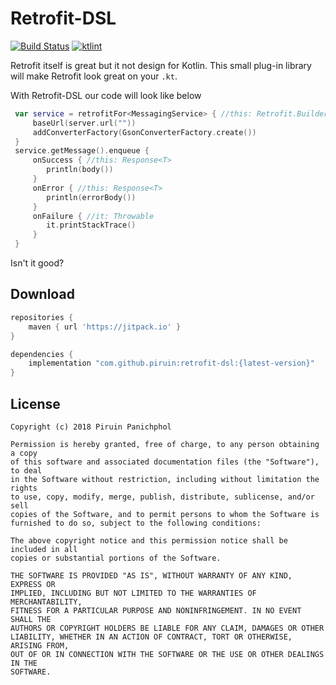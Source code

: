 # Retrofit-DSL
[![Build Status](https://travis-ci.org/piruin/retrofit-dsl.svg?branch=master)](https://travis-ci.org/piruin/retrofit-dsl)
[![ktlint](https://img.shields.io/badge/code%20style-%E2%9D%A4-FF4081.svg)](https://ktlint.github.io/)

Retrofit itself is great but it not design for Kotlin. This small plug-in library will make Retrofit look great on your `.kt`.

With Retrofit-DSL our code will look like below

```kotlin
 var service = retrofitFor<MessagingService> { //this: Retrofit.Builder
     baseUrl(server.url(""))
     addConverterFactory(GsonConverterFactory.create())
 }
 service.getMessage().enqueue {
     onSuccess { //this: Response<T>
        println(body())
     }
     onError { //this: Response<T>
        println(errorBody())
     }
     onFailure { //it: Throwable
        it.printStackTrace()
     }
 }
```

Isn't it good?

## Download

```groovy
repositories {
    maven { url 'https://jitpack.io' }
}

dependencies {
    implementation "com.github.piruin:retrofit-dsl:{latest-version}"
}
```

## License

    Copyright (c) 2018 Piruin Panichphol
    
    Permission is hereby granted, free of charge, to any person obtaining a copy
    of this software and associated documentation files (the "Software"), to deal
    in the Software without restriction, including without limitation the rights
    to use, copy, modify, merge, publish, distribute, sublicense, and/or sell
    copies of the Software, and to permit persons to whom the Software is
    furnished to do so, subject to the following conditions:
    
    The above copyright notice and this permission notice shall be included in all
    copies or substantial portions of the Software.
    
    THE SOFTWARE IS PROVIDED "AS IS", WITHOUT WARRANTY OF ANY KIND, EXPRESS OR
    IMPLIED, INCLUDING BUT NOT LIMITED TO THE WARRANTIES OF MERCHANTABILITY,
    FITNESS FOR A PARTICULAR PURPOSE AND NONINFRINGEMENT. IN NO EVENT SHALL THE
    AUTHORS OR COPYRIGHT HOLDERS BE LIABLE FOR ANY CLAIM, DAMAGES OR OTHER
    LIABILITY, WHETHER IN AN ACTION OF CONTRACT, TORT OR OTHERWISE, ARISING FROM,
    OUT OF OR IN CONNECTION WITH THE SOFTWARE OR THE USE OR OTHER DEALINGS IN THE
    SOFTWARE.
